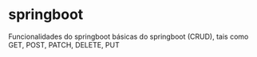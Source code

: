 # springboot 
Funcionalidades do springboot básicas do springboot (CRUD), tais como GET, POST, PATCH, DELETE, PUT
